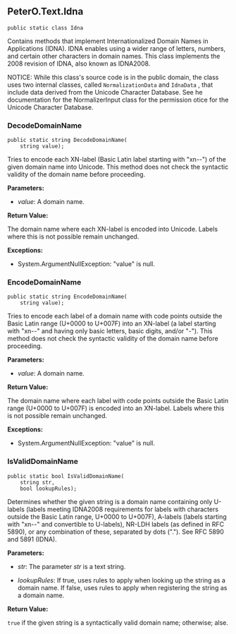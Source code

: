 ## PeterO.Text.Idna

    public static class Idna

Contains methods that implement Internationalized Domain Names in Applications (IDNA). IDNA enables using a wider range of letters, numbers, and certain other characters in domain names. This class implements the 2008 revision of IDNA, also known as IDNA2008.

NOTICE: While this class's source code is in the public domain, the class uses two internal classes, called `NormalizationData` and `IdnaData` , that include data derived from the Unicode Character Database. See he documentation for the NormalizerInput class for the permission otice for the Unicode Character Database.

### DecodeDomainName

    public static string DecodeDomainName(
        string value);

Tries to encode each XN-label (Basic Latin label starting with "xn--") of the given domain name into Unicode. This method does not check the syntactic validity of the domain name before proceeding.

<b>Parameters:</b>

 * <i>value</i>: A domain name.

<b>Return Value:</b>

The domain name where each XN-label is encoded into Unicode. Labels where this is not possible remain unchanged.

<b>Exceptions:</b>

 * System.ArgumentNullException:
"value" is null.

### EncodeDomainName

    public static string EncodeDomainName(
        string value);

Tries to encode each label of a domain name with code points outside the Basic Latin range (U+0000 to U+007F) into an XN-label (a label starting with "xn--" and having only basic letters, basic digits, and/or "-"). This method does not check the syntactic validity of the domain name before proceeding.

<b>Parameters:</b>

 * <i>value</i>: A domain name.

<b>Return Value:</b>

The domain name where each label with code points outside the Basic Latin range (U+0000 to U+007F) is encoded into an XN-label. Labels where this is not possible remain unchanged.

<b>Exceptions:</b>

 * System.ArgumentNullException:
"value" is null.

### IsValidDomainName

    public static bool IsValidDomainName(
        string str,
        bool lookupRules);

Determines whether the given string is a domain name containing only U-labels (labels meeting IDNA2008 requirements for labels with characters outside the Basic Latin range, U+0000 to U+007F), A-labels (labels starting with "xn--" and convertible to U-labels), NR-LDH labels (as defined in RFC 5890), or any combination of these, separated by dots ("."). See RFC 5890 and 5891 (IDNA).

<b>Parameters:</b>

 * <i>str</i>: The parameter <i>str</i>
is a text string.

 * <i>lookupRules</i>: If true, uses rules to apply when looking up the string as a domain name. If false, uses rules to apply when registering the string as a domain name.

<b>Return Value:</b>

 `true` if the given string is a syntactically valid domain name; otherwise; alse.
